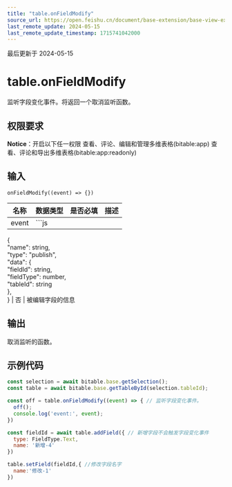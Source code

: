```yaml
---
title: "table.onFieldModify"
source_url: https://open.feishu.cn/document/base-extension/base-view-extensions/api/table/table_onfieldmodify
last_remote_update: 2024-05-15
last_remote_update_timestamp: 1715741042000
---
```

最后更新于 2024-05-15

# table.onFieldModify
监听字段变化事件。将返回一个取消监听函数。

## 权限要求
**Notice**：开启以下任一权限
查看、评论、编辑和管理多维表格(bitable:app)
查看、评论和导出多维表格(bitable:app:readonly)

## 输入
```
onFieldModify((event) => {})
```

名称 | 数据类型 | 是否必填 | 描述
--- | --- | --- | ---
event | ```js  
{  
  "name": string,  
  "type": "publish",  
  "data": {  
    "fieldId": string,  
    "fieldType": number,  
    "tableId": string  
  },  
} | 否 | 被编辑字段的信息

## 输出
取消监听的函数。
## 示例代码

```js
const selection = await bitable.base.getSelection();
const table = await bitable.base.getTableById(selection.tableId);

const off = table.onFieldModify((event) => { // 监听字段变化事件。
  off();
  console.log('event:', event);
})

const fieldId = await table.addField({ // 新增字段不会触发字段变化事件
  type: FieldType.Text,
  name: '新增-4'
})

table.setField(fieldId,{ //修改字段名字
  name:'修改-1'
})
```

